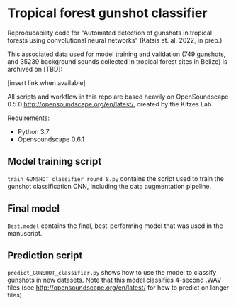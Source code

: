 # Tropical forest gunshot classifier

Reproducability code for "Automated detection of gunshots in tropical forests using convolutional neural networks" (Katsis et. al. 2022, in prep.)

This associated data used for model training and validation (749 gunshots, and 35239 background sounds collected in tropical forest sites in Belize) is archived on [TBD]:

[insert link when available]

All scripts and workflow in this repo are based heavily on OpenSoundscape 0.5.0 http://opensoundscape.org/en/latest/, created by the Kitzes Lab.

Requirements:
- Python 3.7
- Opensoundscape 0.6.1


## Model training script ##
`train_GUNSHOT_classifier round 8.py` contains the script used to train the gunshot classification CNN, including the data augmentation pipeline.

## Final model ##
`Best.model` contains the final, best-performing model that was used in the manuscript.

## Prediction script ##
`predict_GUNSHOT_classifier.py` shows how to use the model to classify gunshots in new datasets. Note that this model classifies 4-second .WAV files (see http://opensoundscape.org/en/latest/ for how to predict on longer files) 

